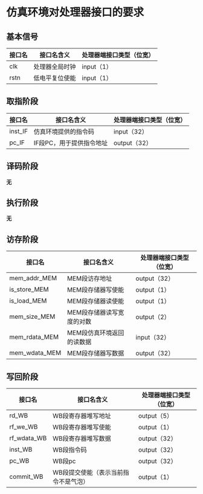 # 仿真环境对处理器接口的要求

## 基本信号

| 接口名 | 接口名含义     | 处理器端接口类型（位宽） |
| ------ | -------------- | ------------------------ |
| clk    | 处理器全局时钟 | input（1）               |
| rstn   | 低电平复位使能 | input（1）               |

## 取指阶段

| 接口名  | 接口名含义               | 处理器端接口类型（位宽） |
| ------- | ------------------------ | ------------------------ |
| inst_IF | 仿真环境提供的指令码     | input（32）              |
| pc_IF   | IF段PC，用于提供指令地址 | output（32）             |

## 译码阶段

**无**

## 执行阶段

**无**

## 访存阶段

| 接口名        | 接口名含义                | 处理器端接口类型（位宽） |
| ------------- | ------------------------- | ------------------------ |
| mem_addr_MEM  | MEM段访存地址             | output（32）             |
| is_store_MEM  | MEM段存储器写使能         | output（1）              |
| is_load_MEM   | MEM段存储器读使能         | output（1）              |
| mem_size_MEM  | MEM段存储器读写宽度的对数 | output（2）              |
| mem_rdata_MEM | MEM段仿真环境返回的读数据 | input（32）              |
| mem_wdata_MEM | MEM段存储器写数据         | output（32）             |

## 写回阶段

| 接口名      | 接口名含义                           | 处理器端接口类型（位宽） |
| ----------- | ------------------------------------ | ------------------------ |
| rd_WB       | WB段寄存器堆写地址                   | output（5）              |
| rf_we_WB    | WB段寄存器堆写使能                   | output（1）              |
| rf_wdata_WB | WB段寄存器堆写数据                   | output（32）             |
| inst_WB     | WB段指令码                           | output（32）             |
| pc_WB       | WB段pc                               | output（32）             |
| commit_WB   | WB段提交使能（表示当前指令不是气泡） | output（1）              |